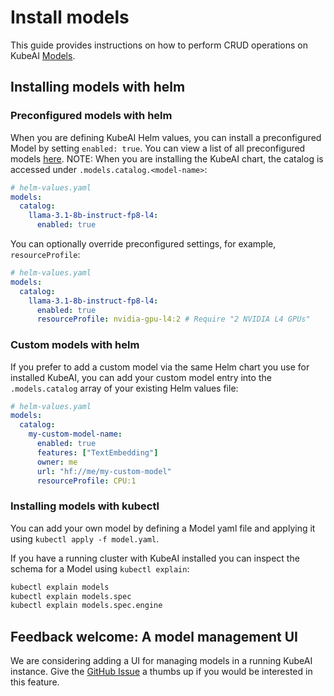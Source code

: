 # Install models

This guide provides instructions on how to perform CRUD operations on KubeAI [Models](../concepts/models.md).

## Installing models with helm

### Preconfigured models with helm

When you are defining KubeAI Helm values, you can install a preconfigured Model by setting `enabled: true`. You can view a list of all preconfigured models [here](https://github.com/substratusai/kubeai/blob/main/charts/kubeai/charts/models/values.yaml). NOTE: When you are installing the KubeAI chart, the catalog is accessed under `.models.catalog.<model-name>`:

```yaml
# helm-values.yaml
models:
  catalog:
    llama-3.1-8b-instruct-fp8-l4:
      enabled: true
```

You can optionally override preconfigured settings, for example, `resourceProfile`:

```yaml
# helm-values.yaml
models:
  catalog:
    llama-3.1-8b-instruct-fp8-l4:
      enabled: true
      resourceProfile: nvidia-gpu-l4:2 # Require "2 NVIDIA L4 GPUs"
```

### Custom models with helm

If you prefer to add a custom model via the same Helm chart you use for installed KubeAI, you can add your custom model entry into the `.models.catalog` array of your existing Helm values file:

```yaml
# helm-values.yaml
models:
  catalog:
    my-custom-model-name:
      enabled: true
      features: ["TextEmbedding"]
      owner: me
      url: "hf://me/my-custom-model"
      resourceProfile: CPU:1
```

### Installing models with kubectl

You can add your own model by defining a Model yaml file and applying it using `kubectl apply -f model.yaml`.

If you have a running cluster with KubeAI installed you can inspect the schema for a Model using `kubectl explain`:

```bash
kubectl explain models
kubectl explain models.spec
kubectl explain models.spec.engine
```

## Feedback welcome: A model management UI

We are considering adding a UI for managing models in a running KubeAI instance. Give the [GitHub Issue](https://github.com/substratusai/kubeai/issues/148) a thumbs up if you would be interested in this feature.

